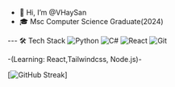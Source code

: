 - 👋 Hi, I’m @VHaySan
- 🎓 Msc Computer Science Graduate(2024)

--- 🛠️ Tech Stack
![Python](https://img.shields.io/badge/Python-3776AB?logo=python&logoColor=white)
![C#](https://img.shields.io/badge/C%23-239120?logo=c-sharp&logoColor=white)
![React](https://img.shields.io/badge/React-61DAFB?logo=react&logoColor=black)
![Git](https://img.shields.io/badge/Git-F05032?logo=git&logoColor=white)

-(Learning: React,Tailwindcss, Node.js)-


[![GitHub Streak](https://streak-stats.demolab.com?user=VHaySan&theme=dark)]

<!---
VHaySan/VHaySan is a ✨ special ✨ repository because its `README.md` (this file) appears on your GitHub profile.
You can click the Preview link to take a look at your changes.
--->
